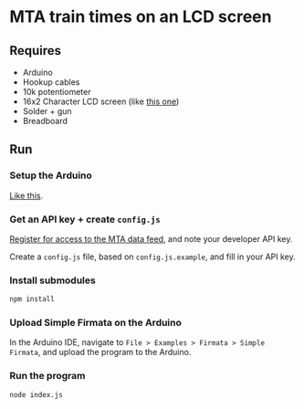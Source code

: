 # MTA train times on an LCD screen

## Requires

* Arduino
* Hookup cables
* 10k potentiometer
* 16x2 Character LCD screen (like [this one](https://www.sparkfun.com/products/255))
* Solder + gun
* Breadboard

## Run

### Setup the Arduino

[Like this](https://github.com/rwaldron/johnny-five/blob/master/docs/lcd.md).

### Get an API key + create `config.js`

[Register for access to the MTA data feed](http://datamine.mta.info/), and note your developer API key.

Create a `config.js` file, based on `config.js.example`, and fill in your API key.

### Install submodules

```sh
npm install
```

### Upload Simple Firmata on the Arduino

In the Arduino IDE, navigate to `File > Examples > Firmata > Simple Firmata`, and upload
the program to the Arduino.

### Run the program

```sh
node index.js
```
